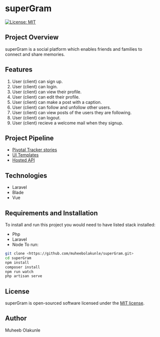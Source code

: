 # superGram

[![License: MIT](https://img.shields.io/badge/License-MIT-green.svg)](https://opensource.org/licenses/MIT)



## Project Overview

superGram is a social platform which enables friends and families to connect and share memories.


## Features

1. User (client) can sign up.
2. User (client) can login.
3. User (client) can view their profile.
4. User (client) can edit their profile.
5. User (client) can make a post with a caption.
6. User (client) can follow and unfollow other users.
7. User (client) can view posts of the users they are following.
8. User (client) can logout.
8. User (client) recieve a welcome mail when they signup.


## Project Pipeline

- [Pivotal Tracker stories](https://www.pivotaltracker.com/n/projects/2327655)
- [UI Templates](https://muheebolakunle.github.io/Quick_credit/UI)
- [Hosted API](https://quickcredit-kuns.herokuapp.com/api/v1)


## Technologies

- Laravel
- Blade
- Vue

## Requirements and Installation

To install and run this project you would need to have listed stack installed:

- Php
- Laravel
- Node
To run:


```sh
git clone <https://github.com/muheebolakunle/superGram.git>
cd superGram
npm install
composer install
npm run watch
php artisan serve
```


## License
superGram is open-sourced software licensed under the [MIT license](https://opensource.org/licenses/MIT).

## Author

Muheeb Olakunle

